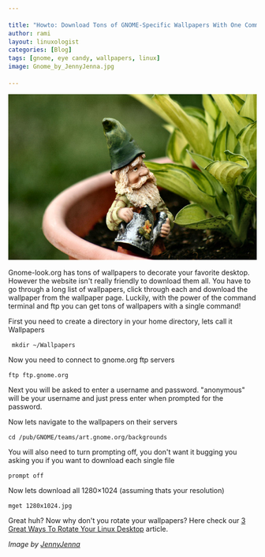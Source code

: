 ```yaml
---

title: "Howto: Download Tons of GNOME-Specific Wallpapers With One Command"
author: rami
layout: linuxologist 
categories: [Blog]
tags: [gnome, eye candy, wallpapers, linux]
image: Gnome_by_JennyJenna.jpg

---
```


![Gnome_by_JennyJenna](/assets/images/content/blog/Gnome_by_JennyJenna.jpg)

Gnome-look.org has tons of wallpapers to decorate your favorite desktop. However the website isn't really friendly to download them all. You have to go through a long list of wallpapers, click through each and download the wallpaper from the wallpaper page. Luckily, with the power of the command terminal and ftp you can get tons of wallpapers with a single command!

First you need to create a directory in your home directory, lets call it Wallpapers 

     mkdir ~/Wallpapers

Now you need to connect to gnome.org ftp servers 

    ftp ftp.gnome.org

Next you will be asked to enter a username and password. "anonymous" will be your username and just press enter when prompted for the password. 

Now lets navigate to the wallpapers on their servers 

    cd /pub/GNOME/teams/art.gnome.org/backgrounds

You will also need to turn prompting off, you don't want it bugging you asking you if you want to download each single file 

    prompt off 

Now lets download all 1280×1024 (assuming thats your resolution) 

    mget 1280x1024.jpg

Great huh? Now why don't you rotate your wallpapers? Here check our [3 Great Ways To Rotate Your Linux Desktop](/2009/03/25/3-great-ways-to-rotate-your-linux-desktop) article.


*Image by [JennyJenna](http://jennyjenna.deviantart.com/art/Gnome-55354979)*
